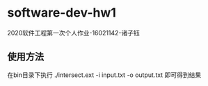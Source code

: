 # software-dev-hw1
2020软件工程第一次个人作业-16021142-诸子钰

## 使用方法
在bin目录下执行
./intersect.ext -i input.txt -o output.txt
即可得到结果

